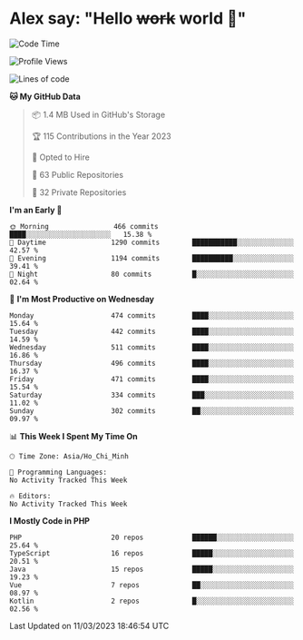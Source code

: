 # Alex say: "Hello ~~work~~ world 🐾"

<!--START_SECTION:waka-->
![Code Time](http://img.shields.io/badge/Code%20Time-839%20hrs%205%20mins-blue)

![Profile Views](http://img.shields.io/badge/Profile%20Views-0-blue)

![Lines of code](https://img.shields.io/badge/From%20Hello%20World%20I%27ve%20Written-41.9%20million%20lines%20of%20code-blue)

**🐱 My GitHub Data** 

> 📦 1.4 MB Used in GitHub's Storage 
 > 
> 🏆 115 Contributions in the Year 2023
 > 
> 💼 Opted to Hire
 > 
> 📜 63 Public Repositories 
 > 
> 🔑 32 Private Repositories 
 > 
**I'm an Early 🐤** 

```text
🌞 Morning                466 commits         ████░░░░░░░░░░░░░░░░░░░░░   15.38 % 
🌆 Daytime                1290 commits        ███████████░░░░░░░░░░░░░░   42.57 % 
🌃 Evening                1194 commits        ██████████░░░░░░░░░░░░░░░   39.41 % 
🌙 Night                  80 commits          █░░░░░░░░░░░░░░░░░░░░░░░░   02.64 % 
```
📅 **I'm Most Productive on Wednesday** 

```text
Monday                   474 commits         ████░░░░░░░░░░░░░░░░░░░░░   15.64 % 
Tuesday                  442 commits         ████░░░░░░░░░░░░░░░░░░░░░   14.59 % 
Wednesday                511 commits         ████░░░░░░░░░░░░░░░░░░░░░   16.86 % 
Thursday                 496 commits         ████░░░░░░░░░░░░░░░░░░░░░   16.37 % 
Friday                   471 commits         ████░░░░░░░░░░░░░░░░░░░░░   15.54 % 
Saturday                 334 commits         ███░░░░░░░░░░░░░░░░░░░░░░   11.02 % 
Sunday                   302 commits         ██░░░░░░░░░░░░░░░░░░░░░░░   09.97 % 
```


📊 **This Week I Spent My Time On** 

```text
🕑︎ Time Zone: Asia/Ho_Chi_Minh

💬 Programming Languages: 
No Activity Tracked This Week

🔥 Editors: 
No Activity Tracked This Week
```

**I Mostly Code in PHP** 

```text
PHP                      20 repos            ██████░░░░░░░░░░░░░░░░░░░   25.64 % 
TypeScript               16 repos            █████░░░░░░░░░░░░░░░░░░░░   20.51 % 
Java                     15 repos            █████░░░░░░░░░░░░░░░░░░░░   19.23 % 
Vue                      7 repos             ██░░░░░░░░░░░░░░░░░░░░░░░   08.97 % 
Kotlin                   2 repos             █░░░░░░░░░░░░░░░░░░░░░░░░   02.56 % 
```




 Last Updated on 11/03/2023 18:46:54 UTC
<!--END_SECTION:waka-->
